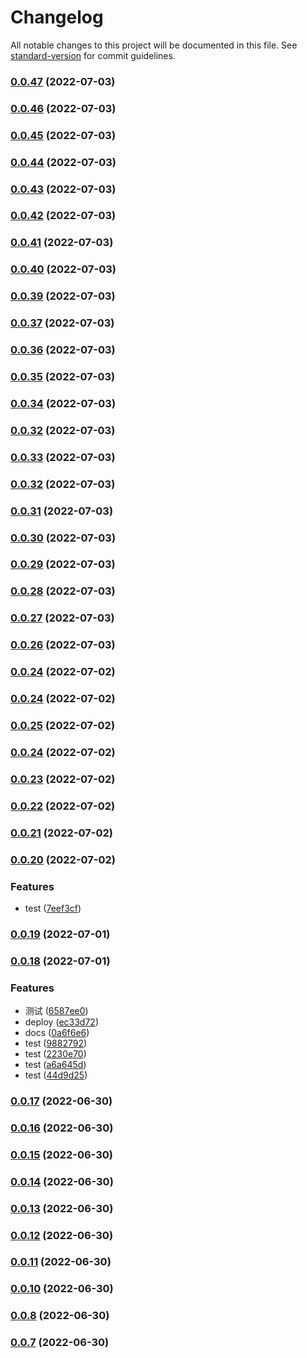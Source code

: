 # Changelog

All notable changes to this project will be documented in this file. See [standard-version](https://github.com/conventional-changelog/standard-version) for commit guidelines.

### [0.0.47](https://github.com/buquan/ui/compare/v0.0.46...v0.0.47) (2022-07-03)

### [0.0.46](https://github.com/buquan/ui/compare/v0.0.45...v0.0.46) (2022-07-03)

### [0.0.45](https://github.com/buquan/ui/compare/v0.0.44...v0.0.45) (2022-07-03)

### [0.0.44](https://github.com/buquan/ui/compare/v0.0.43...v0.0.44) (2022-07-03)

### [0.0.43](https://github.com/buquan/ui/compare/v0.0.42...v0.0.43) (2022-07-03)

### [0.0.42](https://github.com/buquan/ui/compare/v0.0.41...v0.0.42) (2022-07-03)

### [0.0.41](https://github.com/buquan/ui/compare/v0.0.40...v0.0.41) (2022-07-03)

### [0.0.40](https://github.com/buquan/ui/compare/v0.0.39...v0.0.40) (2022-07-03)

### [0.0.39](https://github.com/buquan/ui/compare/v0.0.37...v0.0.39) (2022-07-03)

### [0.0.37](https://github.com/buquan/ui/compare/v0.0.36...v0.0.37) (2022-07-03)

### [0.0.36](https://github.com/buquan/ui/compare/v0.0.35...v0.0.36) (2022-07-03)

### [0.0.35](https://github.com/buquan/ui/compare/v0.0.34...v0.0.35) (2022-07-03)

### [0.0.34](https://github.com/buquan/ui/compare/v0.0.33...v0.0.34) (2022-07-03)

### [0.0.32](https://github.com/buquan/ui/compare/v0.0.33...v0.0.32) (2022-07-03)

### [0.0.33](https://github.com/buquan/ui/compare/v0.0.32...v0.0.33) (2022-07-03)

### [0.0.32](https://github.com/buquan/ui/compare/v0.0.31...v0.0.32) (2022-07-03)

### [0.0.31](https://github.com/buquan/ui/compare/v0.0.30...v0.0.31) (2022-07-03)

### [0.0.30](https://github.com/buquan/ui/compare/v0.0.29...v0.0.30) (2022-07-03)

### [0.0.29](https://github.com/buquan/ui/compare/v0.0.28...v0.0.29) (2022-07-03)

### [0.0.28](https://github.com/buquan/ui/compare/v0.0.27...v0.0.28) (2022-07-03)

### [0.0.27](https://github.com/buquan/ui/compare/v0.0.26...v0.0.27) (2022-07-03)

### [0.0.26](https://github.com/buquan/ui/compare/v0.0.25...v0.0.26) (2022-07-03)

### [0.0.24](https://github.com/buquan/ui/compare/v0.0.25...v0.0.24) (2022-07-02)

### [0.0.24](https://github.com/buquan/ui/compare/v0.0.25...v0.0.24) (2022-07-02)

### [0.0.25](https://github.com/buquan/ui/compare/v0.0.24...v0.0.25) (2022-07-02)

### [0.0.24](https://github.com/buquan/ui/compare/v0.0.23...v0.0.24) (2022-07-02)

### [0.0.23](https://github.com/buquan/ui/compare/v0.0.22...v0.0.23) (2022-07-02)

### [0.0.22](https://github.com/buquan/ui/compare/v0.0.21...v0.0.22) (2022-07-02)

### [0.0.21](https://github.com/buquan/ui/compare/v0.0.20...v0.0.21) (2022-07-02)

### [0.0.20](https://github.com/buquan/ui/compare/v0.0.19...v0.0.20) (2022-07-02)


### Features

* test ([7eef3cf](https://github.com/buquan/ui/commit/7eef3cf0c5e3e112ab49e13715fd3e846b8672ec))

### [0.0.19](https://github.com/buquan/ui/compare/v0.0.18...v0.0.19) (2022-07-01)

### [0.0.18](https://github.com/buquan/ui/compare/v0.0.17...v0.0.18) (2022-07-01)


### Features

* 测试 ([6587ee0](https://github.com/buquan/ui/commit/6587ee0514337e31fa098f51bfbecfee24138476))
* deploy ([ec33d72](https://github.com/buquan/ui/commit/ec33d7228c244501970cd4c3f63cee7210d29a28))
* docs ([0a6f6e6](https://github.com/buquan/ui/commit/0a6f6e6a1e69738d2ddd0aab843b2447297d1364))
* test ([9882792](https://github.com/buquan/ui/commit/9882792e92ee5d58260bb0f183aa305bedb4cc98))
* test ([2230e70](https://github.com/buquan/ui/commit/2230e70c00a399353c489410ffe61221113f8b6f))
* test ([a6a645d](https://github.com/buquan/ui/commit/a6a645d6f5c266d0ece541356c2df8d3c2395870))
* test ([44d9d25](https://github.com/buquan/ui/commit/44d9d258908e98077d7f439da4c4f09995f0787f))

### [0.0.17](https://github.com/buquan/ui/compare/v0.0.16...v0.0.17) (2022-06-30)

### [0.0.16](https://github.com/buquan/ui/compare/v0.0.15...v0.0.16) (2022-06-30)

### [0.0.15](https://github.com/buquan/ui/compare/v0.0.14...v0.0.15) (2022-06-30)

### [0.0.14](https://github.com/buquan/ui/compare/v0.0.13...v0.0.14) (2022-06-30)

### [0.0.13](https://github.com/buquan/ui/compare/v0.0.12...v0.0.13) (2022-06-30)

### [0.0.12](https://github.com/buquan/ui/compare/v0.0.11...v0.0.12) (2022-06-30)

### [0.0.11](https://github.com/buquan/ui/compare/v0.0.10...v0.0.11) (2022-06-30)

### [0.0.10](https://github.com/buquan/ui/compare/v0.0.8...v0.0.10) (2022-06-30)

### [0.0.8](https://github.com/buquan/ui/compare/v0.0.7...v0.0.8) (2022-06-30)

### [0.0.7](https://github.com/buquan/ui/compare/v0.0.5...v0.0.7) (2022-06-30)
